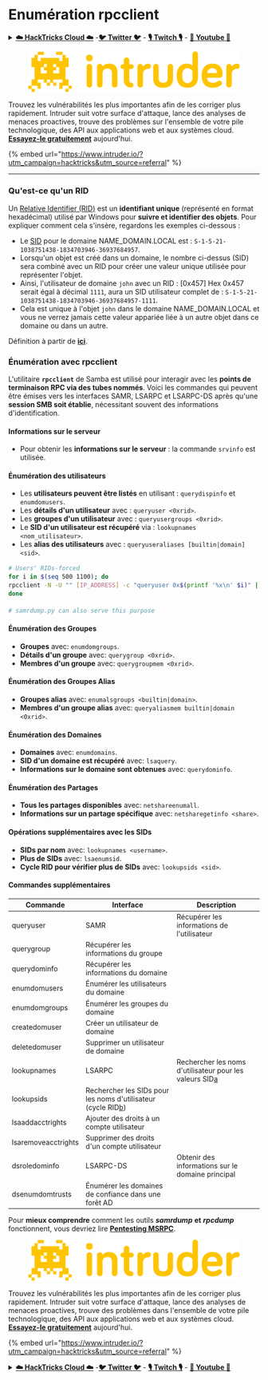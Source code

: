 # Enumération rpcclient

<details>

<summary><a href="https://cloud.hacktricks.xyz/pentesting-cloud/pentesting-cloud-methodology"><strong>☁️ HackTricks Cloud ☁️</strong></a> -<a href="https://twitter.com/hacktricks_live"><strong>🐦 Twitter 🐦</strong></a> - <a href="https://www.twitch.tv/hacktricks_live/schedule"><strong>🎙️ Twitch 🎙️</strong></a> - <a href="https://www.youtube.com/@hacktricks_LIVE"><strong>🎥 Youtube 🎥</strong></a></summary>

* Travaillez-vous dans une **entreprise de cybersécurité** ? Vous souhaitez voir votre **entreprise annoncée dans HackTricks** ? ou souhaitez-vous avoir accès à la **dernière version du PEASS ou télécharger HackTricks en PDF** ? Consultez les [**PLANS D'ABONNEMENT**](https://github.com/sponsors/carlospolop) !
* Découvrez [**La famille PEASS**](https://opensea.io/collection/the-peass-family), notre collection exclusive de [**NFTs**](https://opensea.io/collection/the-peass-family)
* Obtenez le [**swag officiel PEASS & HackTricks**](https://peass.creator-spring.com)
* **Rejoignez le** [**💬**](https://emojipedia.org/speech-balloon/) [**groupe Discord**](https://discord.gg/hRep4RUj7f) ou le [**groupe Telegram**](https://t.me/peass) ou **suivez** moi sur **Twitter** 🐦[**@carlospolopm**](https://twitter.com/hacktricks_live)**.**
* **Partagez vos astuces de piratage en soumettant des PR au [dépôt hacktricks](https://github.com/carlospolop/hacktricks) et [dépôt hacktricks-cloud](https://github.com/carlospolop/hacktricks-cloud)**.

</details>

<figure><img src="/.gitbook/assets/image (675).png" alt=""><figcaption></figcaption></figure>

Trouvez les vulnérabilités les plus importantes afin de les corriger plus rapidement. Intruder suit votre surface d'attaque, lance des analyses de menaces proactives, trouve des problèmes sur l'ensemble de votre pile technologique, des API aux applications web et aux systèmes cloud. [**Essayez-le gratuitement**](https://www.intruder.io/?utm\_source=referral\&utm\_campaign=hacktricks) aujourd'hui.

{% embed url="https://www.intruder.io/?utm_campaign=hacktricks&utm_source=referral" %}

***

### **Qu'est-ce qu'un RID**

Un [Relative Identifier (RID)](https://docs.microsoft.com/en-us/windows/security/identity-protection/access-control/security-identifiers) est un **identifiant unique** (représenté en format hexadécimal) utilisé par Windows pour **suivre et identifier des objets**. Pour expliquer comment cela s'insère, regardons les exemples ci-dessous :

* Le [SID](https://docs.microsoft.com/en-us/windows/security/identity-protection/access-control/security-identifiers) pour le domaine NAME\_DOMAIN.LOCAL est : `S-1-5-21-1038751438-1834703946-36937684957`.
* Lorsqu'un objet est créé dans un domaine, le nombre ci-dessus (SID) sera combiné avec un RID pour créer une valeur unique utilisée pour représenter l'objet.
* Ainsi, l'utilisateur de domaine `john` avec un RID : \[0x457] Hex 0x457 serait égal à décimal `1111`, aura un SID utilisateur complet de : `S-1-5-21-1038751438-1834703946-36937684957-1111`.
* Cela est unique à l'objet `john` dans le domaine NAME\_DOMAIN.LOCAL et vous ne verrez jamais cette valeur appariée liée à un autre objet dans ce domaine ou dans un autre.

Définition à partir de [**ici**](https://academy.hackthebox.com/module/143/section/1269).

### **Énumération avec rpcclient**

L'utilitaire **`rpcclient`** de Samba est utilisé pour interagir avec les **points de terminaison RPC via des tubes nommés**. Voici les commandes qui peuvent être émises vers les interfaces SAMR, LSARPC et LSARPC-DS après qu'une **session SMB soit établie**, nécessitant souvent des informations d'identification.

#### Informations sur le serveur

* Pour obtenir les **informations sur le serveur** : la commande `srvinfo` est utilisée.

#### Énumération des utilisateurs

* Les **utilisateurs peuvent être listés** en utilisant : `querydispinfo` et `enumdomusers`.
* Les **détails d'un utilisateur** avec : `queryuser <0xrid>`.
* Les **groupes d'un utilisateur** avec : `queryusergroups <0xrid>`.
* Le **SID d'un utilisateur est récupéré** via : `lookupnames <nom_utilisateur>`.
* Les **alias des utilisateurs** avec : `queryuseraliases [builtin|domain] <sid>`.
```bash
# Users' RIDs-forced
for i in $(seq 500 1100); do
rpcclient -N -U "" [IP_ADDRESS] -c "queryuser 0x$(printf '%x\n' $i)" | grep "User Name\|user_rid\|group_rid" && echo "";
done

# samrdump.py can also serve this purpose
```
#### Énumération des Groupes

* **Groupes** avec: `enumdomgroups`.
* **Détails d'un groupe** avec: `querygroup <0xrid>`.
* **Membres d'un groupe** avec: `querygroupmem <0xrid>`.

#### Énumération des Groupes Alias

* **Groupes alias** avec: `enumalsgroups <builtin|domain>`.
* **Membres d'un groupe alias** avec: `queryaliasmem builtin|domain <0xrid>`.

#### Énumération des Domaines

* **Domaines** avec: `enumdomains`.
* **SID d'un domaine est récupéré** avec: `lsaquery`.
* **Informations sur le domaine sont obtenues** avec: `querydominfo`.

#### Énumération des Partages

* **Tous les partages disponibles** avec: `netshareenumall`.
* **Informations sur un partage spécifique** avec: `netsharegetinfo <share>`.

#### Opérations supplémentaires avec les SIDs

* **SIDs par nom** avec: `lookupnames <username>`.
* **Plus de SIDs** avec: `lsaenumsid`.
* **Cycle RID pour vérifier plus de SIDs** avec: `lookupsids <sid>`.

#### **Commandes supplémentaires**

| **Commande**         | **Interface**                                                                                                                                     | **Description**                                                                                                                           |
| ------------------- | ------------------------------------------------------------------------------------------------------------------------------------------------- | ----------------------------------------------------------------------------------------------------------------------------------------- |
| queryuser           | SAMR                                                                                                                                              | Récupérer les informations de l'utilisateur                                                                                                                 |
| querygroup          | Récupérer les informations du groupe                                                                                                                        |                                                                                                                                           |
| querydominfo        | Récupérer les informations du domaine                                                                                                                       |                                                                                                                                           |
| enumdomusers        | Énumérer les utilisateurs du domaine                                                                                                                            |                                                                                                                                           |
| enumdomgroups       | Énumérer les groupes du domaine                                                                                                                           |                                                                                                                                           |
| createdomuser       | Créer un utilisateur de domaine                                                                                                                              |                                                                                                                                           |
| deletedomuser       | Supprimer un utilisateur de domaine                                                                                                                              |                                                                                                                                           |
| lookupnames         | LSARPC                                                                                                                                            | Rechercher les noms d'utilisateur pour les valeurs SID[a](https://learning.oreilly.com/library/view/network-security-assessment/9781491911044/ch08.html#ch08fn8) |
| lookupsids          | Rechercher les SIDs pour les noms d'utilisateur (cycle RID[b](https://learning.oreilly.com/library/view/network-security-assessment/9781491911044/ch08.html#ch08fn9)) |                                                                                                                                           |
| lsaaddacctrights    | Ajouter des droits à un compte utilisateur                                                                                                                      |                                                                                                                                           |
| lsaremoveacctrights | Supprimer des droits d'un compte utilisateur                                                                                                                 |                                                                                                                                           |
| dsroledominfo       | LSARPC-DS                                                                                                                                         | Obtenir des informations sur le domaine principal                                                                                                            |
| dsenumdomtrusts     | Énumérer les domaines de confiance dans une forêt AD                                                                                                     |                                                                                                                                           |

Pour **mieux comprendre** comment les outils _**samrdump**_ **et** _**rpcdump**_ fonctionnent, vous devriez lire [**Pentesting MSRPC**](../135-pentesting-msrpc.md).

<figure><img src="/.gitbook/assets/image (675).png" alt=""><figcaption></figcaption></figure>

Trouvez les vulnérabilités les plus importantes afin de les corriger plus rapidement. Intruder suit votre surface d'attaque, lance des analyses de menaces proactives, trouve des problèmes dans l'ensemble de votre pile technologique, des API aux applications web et aux systèmes cloud. [**Essayez-le gratuitement**](https://www.intruder.io/?utm\_source=referral\&utm\_campaign=hacktricks) aujourd'hui.

{% embed url="https://www.intruder.io/?utm_campaign=hacktricks&utm_source=referral" %}


<details>

<summary><a href="https://cloud.hacktricks.xyz/pentesting-cloud/pentesting-cloud-methodology"><strong>☁️ HackTricks Cloud ☁️</strong></a> -<a href="https://twitter.com/hacktricks_live"><strong>🐦 Twitter 🐦</strong></a> - <a href="https://www.twitch.tv/hacktricks_live/schedule"><strong>🎙️ Twitch 🎙️</strong></a> - <a href="https://www.youtube.com/@hacktricks_LIVE"><strong>🎥 Youtube 🎥</strong></a></summary>

* Travaillez-vous dans une **entreprise de cybersécurité**? Vous voulez voir votre **entreprise annoncée dans HackTricks**? ou voulez-vous avoir accès à la **dernière version du PEASS ou télécharger HackTricks en PDF**? Consultez les [**PLANS D'ABONNEMENT**](https://github.com/sponsors/carlospolop)!
* Découvrez [**The PEASS Family**](https://opensea.io/collection/the-peass-family), notre collection exclusive de [**NFTs**](https://opensea.io/collection/the-peass-family)
* Obtenez le [**swag officiel PEASS & HackTricks**](https://peass.creator-spring.com)
* **Rejoignez le** [**💬**](https://emojipedia.org/speech-balloon/) [**groupe Discord**](https://discord.gg/hRep4RUj7f) ou le [**groupe telegram**](https://t.me/peass) ou **suivez** moi sur **Twitter** 🐦[**@carlospolopm**](https://twitter.com/hacktricks_live)**.**
* **Partagez vos astuces de piratage en soumettant des PR au [dépôt hacktricks](https://github.com/carlospolop/hacktricks) et [dépôt hacktricks-cloud](https://github.com/carlospolop/hacktricks-cloud)**.

</details>
